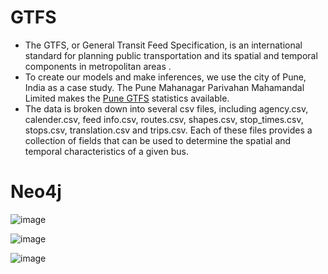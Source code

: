 # GTFS

* The GTFS, or General Transit Feed Specification, is an international standard for planning public transportation and its spatial and temporal components in metropolitan areas . 
* To create our models and make inferences, we use the city of Pune, India as a case study. The Pune Mahanagar Parivahan Mahamandal Limited makes the [Pune GTFS](http://opendata.punecorporation.org/Citizen/CitizenDatasets/Index?categoryId=15) statistics available. 
* The data is broken down into several csv files, including agency.csv, calender.csv, feed info.csv, routes.csv, shapes.csv, stop\_times.csv, stops.csv, translation.csv and trips.csv. Each of these files provides a collection of fields that can be used to determine the spatial and temporal characteristics of a given bus.

# Neo4j

![image](https://user-images.githubusercontent.com/79207846/184502043-8c598f00-d5c4-4d48-b1df-0947f87e9e10.png)

![image](https://user-images.githubusercontent.com/79207846/184502069-55ab13a1-a4e1-4e46-90f7-ea2577d8a8bb.png)

![image](https://user-images.githubusercontent.com/79207846/184502020-48db9132-30bd-435f-a319-c1d9a7998e1e.png)


